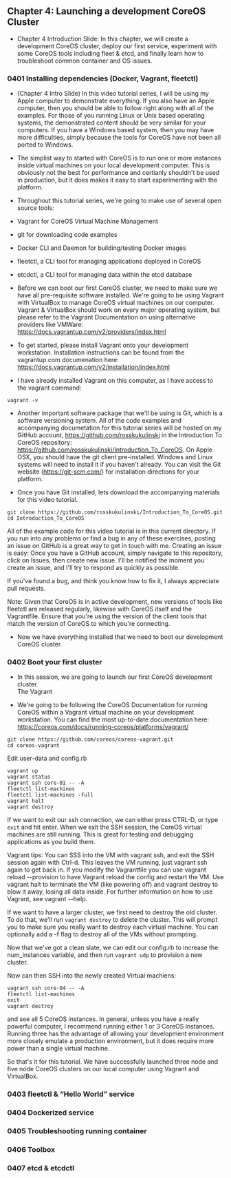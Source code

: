 ## Chapter 4: Launching a development CoreOS Cluster* Chapter 4 Introduction Slide:  In this chapter, we will create a development CoreOS cluster, deploy our first service, experiment with some CoreOS tools including fleet & etcd, and finally learn how to troubleshoot common container and OS issues.###  0401 Installing dependencies (Docker, Vagrant, fleetctl)* (Chapter 4 Intro Slide) In this video tutorial series, I will be using my Apple computer to demonstrate everything.  If you also have an Apple computer, then you should be able to follow right along with all of the examples.  For those of you running Linux or Unix based operating systems, the demonstrated content should be very similar for your computers.  If you have a Windows based system, then you may have more difficulties, simply because the tools for CoreOS have not been all ported to Windows.* The simplist way to started with CoreOS is to run one or more instances inside virtual machines on your local development computer.  This is obviously not the best for performance and certianly shouldn't be used in production, but it does makes it easy to start experimenting with the platform.* Throughout this tutorial series, we're going to make use of several open source tools: * Vagrant for CoreOS Virtual Machine Management * git for downloading code examples * Docker CLI and Daemon for building/testing Docker images * fleetctl, a CLI tool for managing applications deployed in CoreOS * etcdctl, a CLI tool for managing data within the etcd database* Before we can boot our first CoreOS cluster, we need to make sure we have all pre-requisite software installed.  We're going to be using Vagrant with VirtualBox to manage CoreOS virtual machines on our computer.  Vagrant & VirtualBox should work on every major operating system, but please refer to the Vagrant Documentation on using alternative providers like VMWare: https://docs.vagrantup.com/v2/providers/index.html* To get started, please install Vagrant onto your development workstation.  Installation instructions can be found from the vagrantup.com documenation here: https://docs.vagrantup.com/v2/installation/index.html* I have already installed Vagrant on this computer, as I have access to the vagrant command:```vagrant -v```* Another important software package that we'll be using is Git, which is a software versioning system.  All of the code examples and accompanying documetation for this tutorial series will be hosted on my GitHub account, https://github.com/rosskukulinski in the Introduction To CoreOS repository: https://github.com/rosskukulinski/Introduction_To_CoreOS.  On Apple OSX, you should have the git client pre-installed.  Windows and Linux systems will need to install it if you haven't already.  You can visit the Git website (https://git-scm.com/) for installation directions for your platform.* Once you have Git installed, lets download the accompanying materials for this video tutorial.  ```git clone https://github.com/rosskukulinski/Introduction_To_CoreOS.gitcd Introduction_To_CoreOS```All of the example code for this video tutorial is in this current directory.If you run into any problems or find a bug in any of these exercises, postingan issue on GitHub is a great way to get in touch with me.  Creating an issue is easy:Once you have a GitHub account, simply navigate to this repository, click on Issues,then create new issue.  I'll be notified the moment you create an issue, and I'lltry to respond as quickly as possible.If you've found a bug, and think you know how to fix it, I always appreciatepull requests.Note: Given that CoreOS is in active development, new versions of tools like fleetctl are released regularly, likewise with CoreOS itself and the Vagrantfile. Ensure that you're using the version of the client tools that match the version of CoreOS to which you're connecting.* Now we have everything installed that we need to boot our development CoreOS cluster.###	0402 Boot your first cluster* In this session, we are going to launch our first CoreOS development cluster.  The Vagrant* We're going to be following the CoreOS Documentation for running CoreOS within a Vagrant virtual machine on your development workstation.  You can find the most up-to-date documentation here: https://coreos.com/docs/running-coreos/platforms/vagrant/```git clone https://github.com/coreos/coreos-vagrant.gitcd coreos-vagrant```Edit user-data and config.rb```vagrant upvagrant statusvagrant ssh core-01 -- -Afleetctl list-machinesfleetctl list-machines -fullvagrant haltvagrant destroy```If we want to exit our ssh connection, we can either press CTRL-D, or type ```exit``` and hit enter.  When we exit the SSH session, the CoreOS virtual machines are still running.  This is great for testing and debugging applications as you build them.Vagrant tips: You can SSS into the VM with vagrant ssh, and exit the SSH session again with Ctrl-d. This leaves the VM running, just vagrant ssh again to get back in. If you modify the Vagrantfile you can use vagrant reload --provision to have Vagrant reload the config and restart the VM. Use vagrant halt to terminate the VM (like powering off) and vagrant destroy to blow it away, losing all data inside. For further information on how to use Vagrant, see vagrant --help.If we want to have a larger cluster, we first need to destroy the old cluster.To do that, we'll run ```vagrant destroy``` to delete the cluster.  This willprompt you to make sure you really want to destroy each virtual machine.  You canoptionally add a -f flag to destroy all of the VMs without prompting.Now that we've got a clean slate, we can edit our config.rb to increase the num_instances variable, and then run ```vagrant udp``` to provision a new cluster.Now can then SSH into the newly created Virtual machiens:```vagrant ssh core-04 -- -Afleetctl list-machinesexitvagrant destroy```and see all 5 CoreOS instances.  In general, unless you have a really powerfulcomputer, I recommend running either 1 or 3 CoreOS instances.  Running threehas the advantage of allowing your development environment more closelyemulate a production environment, but it does require more power than a singlevirtual machine.So that's it for this tutorial.  We have successfully launched three node and fivenode CoreOS clusters on our local computer using Vagrant and VirtualBox.###	0403 fleetctl & “Hello World” service###	0404 Dockerized service###	0405 Troubleshooting running container###	0406 Toolbox###	0407 etcd & etcdctl